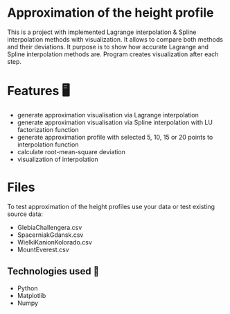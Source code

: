 # Approximation of the height profile

This is a project with implemented Lagrange interpolation & Spline interpolation methods with visualization. It allows to compare both methods and their deviations. It purpose is to show how accurate Lagrange and Spline interpolation methods are. Program creates visualization after each step.

# Features  🖥

- generate approximation visualisation via Lagrange interpolation
- generate approximation visualisation via Spline interpolation with LU factorization function
- generate approximation profile with selected 5, 10, 15 or 20 points to interpolation function
- calculate root-mean-square deviation
- visualization of interpolation

# Files

To test approximation of the height profiles use your data or test existing source data:

- GlebiaChallengera.csv
- SpacerniakGdansk.csv
- WielkiKanionKolorado.csv
- MountEverest.csv

## Technologies used 🔧

- Python
- Matplotlib
- Numpy


